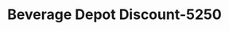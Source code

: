 ---
f_zip-code: 30040
f_state-code: GA
title: Beverage Depot Discount-5250
f_phone: 770-889-0960
f_city-only: Cumming
f_address: 536 Atlanta Road Cumming
f_location-unique-id: '5250'
slug: beverage-depot-discount-5250
updated-on: '2024-05-30T13:46:58.046Z'
created-on: '2024-05-30T13:36:59.803Z'
published-on: '2024-05-30T13:54:32.469Z'
f_city-state: cms/city/cumming-ga.md
f_company: cms/company/beverage-depot-discount.md
f_state: cms/state/georgia.md
layout: '[payday-loan].html'
tags: payday-loan
---